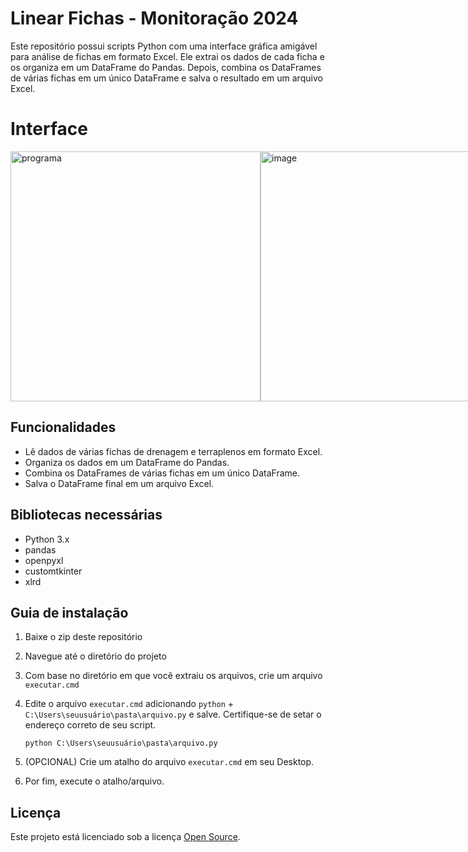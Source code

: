 # Linear Fichas - Monitoração 2024
Este repositório possui scripts Python com uma interface gráfica amigável para análise de fichas em formato Excel. Ele extrai os dados de cada ficha e os organiza em um DataFrame do Pandas. Depois, combina os DataFrames de várias fichas em um único DataFrame e salva o resultado em um arquivo Excel.

# Interface

<div style="display: flex; flex-direction: row; align-items: center;">
  <img src="https://github.com/josu-liveira/cnro-fichas/assets/167824520/cdd1e5b9-a7a6-407a-9896-e0fde8af00b5" alt="programa" style="width: 400px;"/>
  <img src="https://github.com/josu-liveira/cnro-fichas/assets/167824520/adac9536-eb99-47b9-a126-fb48c773a71e" alt="image" style="width: 400px;"/>
</div>



## Funcionalidades

- Lê dados de várias fichas de drenagem e terraplenos em formato Excel.
- Organiza os dados em um DataFrame do Pandas.
- Combina os DataFrames de várias fichas em um único DataFrame.
- Salva o DataFrame final em um arquivo Excel.

## Bibliotecas necessárias

- Python 3.x
- pandas
- openpyxl
- customtkinter
- xlrd

## Guia de instalação

1. Baixe o zip deste repositório

2. Navegue até o diretório do projeto

3. Com base no diretório em que você extraiu os arquivos, crie um arquivo `executar.cmd`

5. Edite o arquivo `executar.cmd` adicionando `python` + `C:\Users\seuusuário\pasta\arquivo.py` e salve. Certifique-se de setar o endereço correto de seu script.

    ```
    python C:\Users\seuusuário\pasta\arquivo.py
    ```

6. (OPCIONAL) Crie um atalho do arquivo `executar.cmd` em seu Desktop.
   
7. Por fim, execute o atalho/arquivo.

## Licença

Este projeto está licenciado sob a licença [Open Source](https://opensource.org/licenses/MIT).
